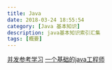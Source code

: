 ```yaml
---
title: Java
date: 2018-03-24 18:55:54
category: [Java 基本知识]
description: java基本知识索引汇集
tags: [概要]
---
```


[并发参考学习](http://tutorials.jenkov.com/java-concurrency/index.html)
[一个基础的java工程师](https://zhuanlan.zhihu.com/p/31552882)